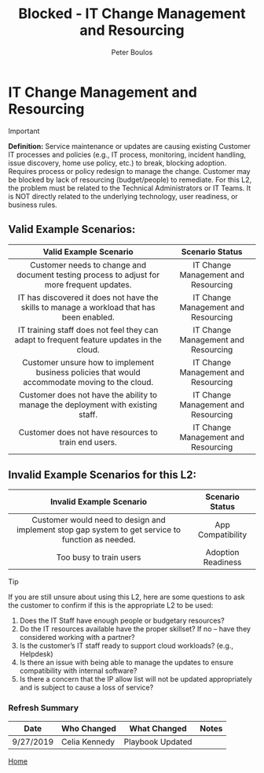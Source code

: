 ﻿---
# required metadata
title: Blocked - IT Change Management and Resourcing
description: Blocked - IT Change Management and Resourcing
author: Peter Boulos
ms.author: pboulos
manager: pagrim
ms.date: 9/27/2019
ms.topic: partner-playbook 
ms.prod: non-product-specific 
ms.custom: partner-playbook 
ft.audience: partner
ft.owner: pagrim
---

# IT Change Management and Resourcing

> [!IMPORTANT]
> **Definition:** Service maintenance or updates are causing existing Customer IT processes and policies (e.g., IT process, monitoring, incident handling, issue discovery, home use policy, etc.) to break, blocking adoption. Requires process or policy redesign to manage the change. Customer may be blocked by lack of resourcing (budget/people) to remediate. For this L2, the problem must be related to the Technical Administrators or IT Teams. It is NOT directly related to the underlying technology, user readiness, or business rules.

## Valid Example Scenarios:
| Valid Example Scenario | Scenario Status |
| :--: | :--: |
| Customer needs to change and document testing process to adjust for more frequent updates. | IT Change Management and Resourcing |
| IT has discovered it does not have the skills to manage a workload that has been enabled. | IT Change Management and Resourcing |
| IT training staff does not feel they can adapt to frequent feature updates in the cloud. | IT Change Management and Resourcing |
| Customer unsure how to implement business policies that would accommodate moving to the cloud. | IT Change Management and Resourcing |
| Customer does not have the ability to manage the deployment with existing staff. | IT Change Management and Resourcing |
| Customer does not have resources to train end users. | IT Change Management and Resourcing |


## Invalid Example Scenarios for this L2:
| Invalid Example Scenario | Scenario Status |
| :--: | :--: |
| Customer would need to design and implement stop gap system to get service to function as needed. | App Compatibility |
| Too busy to train users | Adoption Readiness |


> [!TIP]
> If you are still unsure about using this L2, here are some questions to ask the customer to confirm if this is the appropriate L2 to be used:
>    1. Does the IT Staff have enough people or budgetary resources?
>    2. Do the IT resources available have the proper skillset? If no – have they considered working with a partner?
>    3. Is the customer’s IT staff ready to support cloud workloads? (e.g., Helpdesk)
>    4. Is there an issue with being able to manage the updates to ensure compatibility with internal software?
>    5. Is there a concern that the IP allow list will not be updated appropriately and is subject to cause a loss of service?​
>    
### Refresh Summary

|Date|Who Changed|What Changed|Notes|
|---------|---------------|----------------------------|-------------|
|9/27/2019| Celia Kennedy| Playbook Updated||

[Home](http://partner-docs.microsoft.com)
